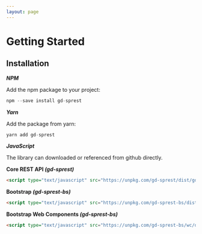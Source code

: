 ```yaml
---
layout: page
---
```

# Getting Started

## Installation

**_NPM_**

Add the npm package to your project:

```js
npm --save install gd-sprest
```

**_Yarn_**

Add the package from yarn:

```js
yarn add gd-sprest
```

**_JavaScript_**

The library can downloaded or referenced from github directly.

**Core REST API _(gd-sprest)_**
```html
<script type="text/javascript" src="https://unpkg.com/gd-sprest/dist/gd-sprest.min.js"></script>
```

**Bootstrap _(gd-sprest-bs)_**
```html
<script type="text/javascript" src="https://unpkg.com/gd-sprest-bs/dist/gd-sprest-bs.min.js"></script>
```

**Bootstrap Web Components _(gd-sprest-bs)_**
```html
<script type="text/javascript" src="https://unpkg.com/gd-sprest-bs/wc/dist/gd-sprest-bs.min.js"></script>
```